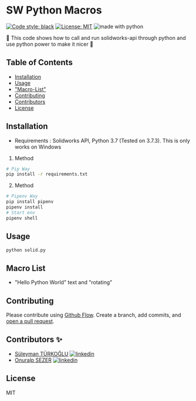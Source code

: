 # SW Python Macros

<a href="https://github.com/python/black"><img alt="Code style: black" src="https://img.shields.io/badge/code%20style-black-000000.svg"></a>
<a href="https://github.com/thunderbirdtr/SWPyMacros/blob/master/LICENSE"><img alt="License: MIT" src="https://black.readthedocs.io/en/stable/_static/license.svg"></a>
<img src="https://img.shields.io/badge/made%20with-python-blue.svg" alt="made with python">

🚧
This code shows how to call and run solidworks-api through python and use python power to make it nicer 🚧

## Table of Contents

- [Installation](#installation)
- [Usage](#usage)
- ["Macro-List"](#Macro-List)
- [Contributing](#contributing)
- [Contributors ](#Contributors)
- [License](https://github.com/thunderbirdtr/SWPyMacros/blob/master/LICENSE)

## Installation

* Requirements : Solidworks API, Python 3.7 (Tested on 3.7.3). This is only works on Windows

1. Method

```sh
# Pip Way
pip install -r requirements.txt
```
2. Method

```sh
# Pipenv Way
pip install pipenv
pipenv install
# Start env 
pipenv shell 
```

## Usage

```sh
python solid.py
```

## Macro List

- "Hello Python World" text and "rotating"

## Contributing

Please contribute using [Github Flow](https://guides.github.com/introduction/flow/). Create a branch, add commits, and [open a pull request](https://github.com/fraction/readme-boilerplate/compare/).

## Contributors ✨

* [Süleyman TÜRKOĞLU](https://github.com/suleymanturkoglu) <a href="https://tr.linkedin.com/in/suleymanturkoglu"><img alt="linkedin" src="https://img.shields.io/badge/-linkedin-blue.svg"></a>
* [Onuralp SEZER](https://github.com/thunderbirdtr) <a href="https://www.linkedin.com/in/osezer/"><img alt="linkedin" src="https://img.shields.io/badge/-linkedin-blue.svg"></a>

## License

MIT
